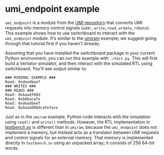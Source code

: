 # umi_endpoint example

`umi_endpoint` is a module from the [UMI repository](https://github.com/zeroasiccorp/umi) that converts UMI requests into memory control signals (`addr`, `write`, `read`, `wrdata`, `rddata`).  This example shows how to use switchboard to interact with the `umi_endpoint` module.  It's  similar to the [umiram](../umiram) example; we suggest going through that tutorial first if you haven't already.

Assuming that you have installed the switchboard package in your current Python environment, you can run this example with `./test.py`.  This will first build a Verilator simulator, and then interact with the simulated RTL using switchboard.  You'll see output similar to:

```text
### MINIMAL EXAMPLE ###
Read: 0xdeadbeef
### WRITES ###
### READS ###
Read: 0xbaadf00d
Read: 0xb0bacafe
Read: 0xdeadbeef
Read: 0xbaadd00dcafeface
```

Just as in the `umiram` example, Python code interacts with the simulation using `read()` and `write()` methods.  However, the RTL implementation in [testbench.sv](testbench.sv) is different than in `umiram`, because the `umi_endpoint` does not implement a memory, but instead acts as a translator between UMI requests and control signals for an external memory.  That memory is implemented directly in `testbench.sv` using an unpacked array; it consists of 256 64-bit words.
